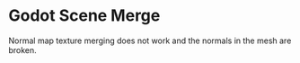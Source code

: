 # Godot Scene Merge

Normal map texture merging does not work and the normals in the mesh are broken.
